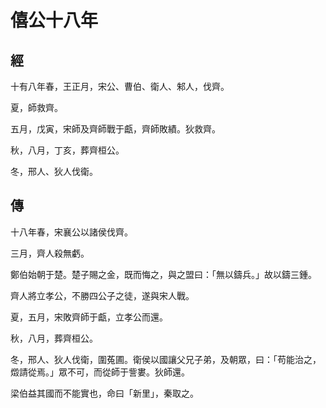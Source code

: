 # 僖公十八年
## 經

十有八年春，王正月，宋公、曹伯、衛人、邾人，伐齊。

夏，師救齊。

五月，戊寅，宋師及齊師戰于甗，齊師敗績。狄救齊。

秋，八月，丁亥，葬齊桓公。

冬，邢人、狄人伐衛。

## 傳

十八年春，宋襄公以諸侯伐齊。

三月，齊人殺無虧。

鄭伯始朝于楚。楚子賜之金，既而悔之，與之盟曰：「無以鑄兵。」故以鑄三鍾。

齊人將立孝公，不勝四公子之徒，遂與宋人戰。

夏，五月，宋敗齊師于甗，立孝公而還。

秋，八月，葬齊桓公。

冬，邢人、狄人伐衛，圍菟圃。衛侯以國讓父兄子弟，及朝眾，曰：「苟能治之，燬請從焉。」眾不可，而從師于訾婁。狄師還。

梁伯益其國而不能實也，命曰「新里」，秦取之。

